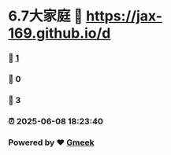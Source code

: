 # 6.7大家庭 :link: https://jax-169.github.io/d 
### :page_facing_up: [1](https://jax-169.github.io/d/tag.html) 
### :speech_balloon: 0 
### :hibiscus: 3 
### :alarm_clock: 2025-06-08 18:23:40 
### Powered by :heart: [Gmeek](https://github.com/Meekdai/Gmeek)
